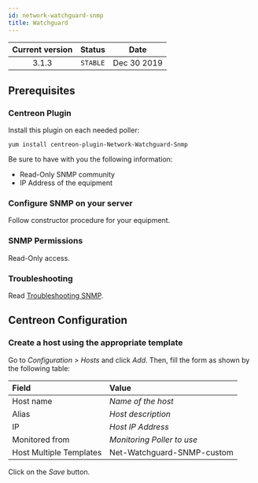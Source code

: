 ```yaml
---
id: network-watchguard-snmp
title: Watchguard
---
```


| Current version | Status | Date |
| :-: | :-: | :-: |
| 3.1.3 | `STABLE` | Dec 30 2019 |

## Prerequisites

### Centreon Plugin

Install this plugin on each needed poller:

``` shell
yum install centreon-plugin-Network-Watchguard-Snmp
```

Be sure to have with you the following information:

  - Read-Only SNMP community
  - IP Address of the equipment

### Configure SNMP on your server

Follow constructor procedure for your equipment.

### SNMP Permissions

Read-Only access.

### Troubleshooting

Read [Troubleshooting SNMP](https://documentation.centreon.com/docs/centreon-plugins/en/latest/user/guide.html#snmp).

## Centreon Configuration

### Create a host using the appropriate template

Go to *Configuration \> Hosts* and click *Add*. Then, fill the form as shown by the following table:

| Field                                | Value                      |
| :----------------------------------- | :------------------------- |
| Host name                            | *Name of the host*         |
| Alias                                | *Host description*         |
| IP                                   | *Host IP Address*          |
| Monitored from                       | *Monitoring Poller to use* |
| Host Multiple Templates              | Net-Watchguard-SNMP-custom |

Click on the *Save* button.

